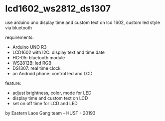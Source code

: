 # lcd1602_ws2812_ds1307
use arduino uno display time and custom text on lcd 1602, custom led style via bluetooth

requirements: 
- Arduino UNO R3 
- LCD1602 with I2C: display text and time date
- HC-05: bluetooth module
- WS2812B: led RGB
- DS1307: real time clock
- an Android phone: control led and LCD
              
feature:
- adjust brightness, color, mode for LED
- display time and custom text on LCD
- set on off time for LCD and LED

by Eastern Laos Gang team - HUST - 20193
